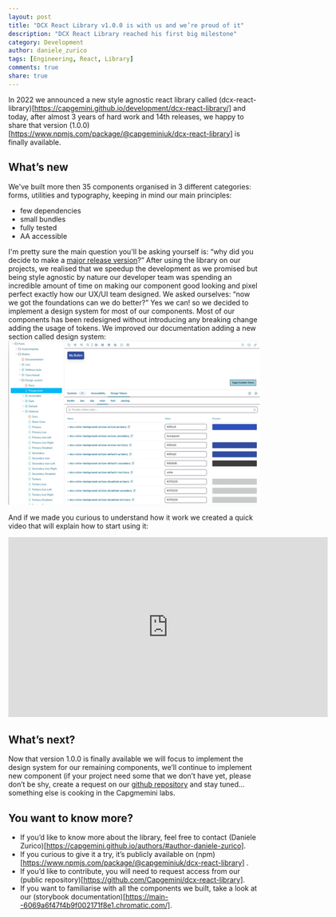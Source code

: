 ```yaml
---
layout: post
title: "DCX React Library v1.0.0 is with us and we’re proud of it"
description: "DCX React Library reached his first big milestone"
category: Development
author: daniele_zurico
tags: [Engineering, React, Library]
comments: true
share: true
---
```


In 2022 we announced a new style agnostic react library called (dcx-react-library)[https://capgemini.github.io/development/dcx-react-library/] and today, after almost 3 years of hard work and 14th releases, we happy to share that version (1.0.0)[https://www.npmjs.com/package/@capgeminiuk/dcx-react-library] is finally available.

## What’s new

We've built more then 35 components organised in 3 different categories: forms, utilities and typography, keeping in mind our main principles:

- few dependencies
- small bundles
- fully tested
- AA accessible

I'm pretty sure the main question you'll be asking yourself is: “why did you decide to make a [major release version](https://semver.org/)?”
After using the library on our projects, we realised that we speedup the development as we promised but being style agnostic by nature our developer team was spending an incredible amount of time on making our component good looking and pixel perfect exactly how our UX/UI team designed. We asked ourselves: “now we got the foundations can we do better?” Yes we can! so we decided to implement a design system for most of our components.
Most of our components has been redesigned without introducing any breaking change adding the usage of tokens. We improved our documentation adding a new section called design system:
![Documentation](/images/2024-04-03-dcx-react-library-v1-is-here/dcx-react-library-v1-storybook.jpg)

And if we made you curious to understand how it work we created a quick video that will explain how to start using it:

<div class="small-12 medium-8 large-4 small-centered columns">
   <div class="flex-video">
      <iframe width="640" height="360" src="https://capgemini.sharepoint.com/:v:/r/sites/SoftwareEngineeringBlog/Shared%20Documents/General/dcx-react-library-design-system.mp4?csf=1&web=1&e=snkrTv" frameborder="0" allowfullscreen></iframe>
   </div>
</div>

## What’s next?

Now that version 1.0.0 is finally available we will focus to implement the design system for our remaining components, we’ll continue to implement new component (if your project need some that we don’t have yet, please don’t be shy, create a request on our [github repository](https://github.com/Capgemini/dcx-react-library) and stay tuned… something else is cooking in the Capgmemini labs.

## You want to know more?

- If you’d like to know more about the library, feel free to contact (Daniele Zurico)[https://capgemini.github.io/authors/#author-daniele-zurico].
- If you curious to give it a try, it’s publicly available on (npm)[https://www.npmjs.com/package/@capgeminiuk/dcx-react-library] .
- If you’d like to contribute, you will need to request access from our (public repository)[https://github.com/Capgemini/dcx-react-library].
- If you want to familiarise with all the components we built, take a look at our (storybook documentation)[https://main--6069a6f47f4b9f002171f8e1.chromatic.com/].
